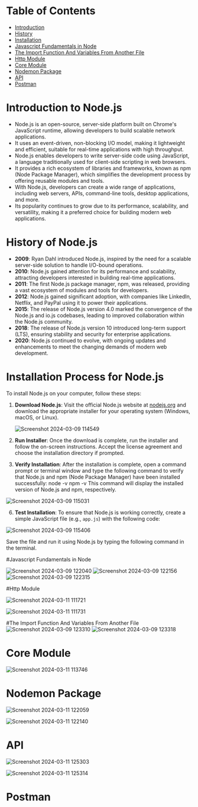 # Table of Contents

- [Introduction](#introduction)
- [History](#history)
- [Installation](#installation)
- [Javascript Fundamentals in Node](#Javascript-Fundamentals-in-Node)
- [The Import Function And Variables From Another File](The-Import-Function-And-Variables-From-Another-File)
- [Http Module](#Http-Module)
- [Core Module ](Core-Module)
- [Nodemon Package](Nodemon-Package)
- [API](API)
- [Postman](Postman)


# Introduction to Node.js

- Node.js is an open-source, server-side platform built on Chrome's JavaScript runtime, allowing developers to build scalable network applications.
- It uses an event-driven, non-blocking I/O model, making it lightweight and efficient, suitable for real-time applications with high throughput.
- Node.js enables developers to write server-side code using JavaScript, a language traditionally used for client-side scripting in web browsers.
- It provides a rich ecosystem of libraries and frameworks, known as npm (Node Package Manager), which simplifies the development process by offering reusable modules and tools.
- With Node.js, developers can create a wide range of applications, including web servers, APIs, command-line tools, desktop applications, and more.
- Its popularity continues to grow due to its performance, scalability, and versatility, making it a preferred choice for building modern web applications.

# History of Node.js

- **2009**: Ryan Dahl introduced Node.js, inspired by the need for a scalable server-side solution to handle I/O-bound operations.
- **2010**: Node.js gained attention for its performance and scalability, attracting developers interested in building real-time applications.
- **2011**: The first Node.js package manager, npm, was released, providing a vast ecosystem of modules and tools for developers.
- **2012**: Node.js gained significant adoption, with companies like LinkedIn, Netflix, and PayPal using it to power their applications.
- **2015**: The release of Node.js version 4.0 marked the convergence of the Node.js and io.js codebases, leading to improved collaboration within the Node.js community.
- **2018**: The release of Node.js version 10 introduced long-term support (LTS), ensuring stability and security for enterprise applications.
- **2020**: Node.js continued to evolve, with ongoing updates and enhancements to meet the changing demands of modern web development.

# Installation Process for Node.js

To install Node.js on your computer, follow these steps:

1. **Download Node.js**: Visit the official Node.js website at [nodejs.org](https://nodejs.org) and download the appropriate installer for your operating system (Windows, macOS, or Linux).

   ![Screenshot 2024-03-09 114549](https://github.com/Aditi22222/Node.js-/assets/162342704/6d67d8c3-f46b-4628-be25-667bb6bfe77f)

3. **Run Installer**: Once the download is complete, run the installer and follow the on-screen instructions. Accept the license agreement and choose the installation directory if prompted.

4. **Verify Installation**: After the installation is complete, open a command prompt or terminal window and type the following command to verify that Node.js and npm (Node Package Manager) have been installed successfully:
node -v
npm -v
This command will display the installed version of Node.js and npm, respectively.

![Screenshot 2024-03-09 115031](https://github.com/Aditi22222/Node.js-/assets/162342704/0f7271ca-f7e9-4ae8-866b-18ca9fb39c36)


6. **Test Installation**: To ensure that Node.js is working correctly, create a simple JavaScript file (e.g., `app.js`) with the following code:

![Screenshot 2024-03-09 115406](https://github.com/Aditi22222/Node.js-/assets/162342704/d3e5de49-1ed7-4c56-a64b-2e9741e480d0)

Save the file and run it using Node.js by typing the following command in the terminal.

#Javascript Fundamentals in Node

![Screenshot 2024-03-09 122040](https://github.com/Aditi22222/Node.js-/assets/162342704/2983b408-0822-4217-bd79-d526b406cca0)
![Screenshot 2024-03-09 122156](https://github.com/Aditi22222/Node.js-/assets/162342704/7f6fa3de-93f3-4c4e-86dc-e5016dcda1fd)
![Screenshot 2024-03-09 122315](https://github.com/Aditi22222/Node.js-/assets/162342704/238f1950-bbe9-4f22-b05e-4886309b3038)

#Http Module

![Screenshot 2024-03-11 111721](https://github.com/Aditi22222/Node.js-/assets/162342704/4295380a-defc-4f4e-8e7e-9fecd85a33ff)

![Screenshot 2024-03-11 111731](https://github.com/Aditi22222/Node.js-/assets/162342704/5f446aaf-90bd-4305-a552-fdb3618e1033)

#The Import Function And Variables From Another File
![Screenshot 2024-03-09 123310](https://github.com/Aditi22222/Node.js-/assets/162342704/3fa8d5f0-8213-4612-a890-928c195a93b9)
![Screenshot 2024-03-09 123318](https://github.com/Aditi22222/Node.js-/assets/162342704/6fe4933a-0107-4503-90a1-5d856c049c94)
# Core Module  
![Screenshot 2024-03-11 113746](https://github.com/Aditi22222/Node.js-/assets/162342704/1648955a-b5fa-4c08-8644-f1dd023ef6ca)
# Nodemon Package

![Screenshot 2024-03-11 122059](https://github.com/Aditi22222/Node.js-/assets/162342704/0f74eaf1-74a1-4c18-a97e-09aa260601b3)

![Screenshot 2024-03-11 122140](https://github.com/Aditi22222/Node.js-/assets/162342704/0e376b6d-7623-406e-b28c-3743186643a1)
# API 

![Screenshot 2024-03-11 125303](https://github.com/Aditi22222/Node.js-/assets/162342704/768ae9b0-8d86-475f-9c2c-8fc11cffac88)

![Screenshot 2024-03-11 125314](https://github.com/Aditi22222/Node.js-/assets/162342704/6e06adaf-b6b9-4d0c-9e01-52681e5a5e7a)

# Postman
